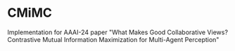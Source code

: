 # CMiMC
Implementation for AAAI-24 paper "What Makes Good Collaborative Views? Contrastive Mutual Information Maximization for Multi-Agent Perception"

